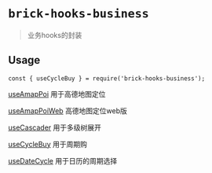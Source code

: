 # `brick-hooks-business`

> 业务hooks的封装

## Usage

```
const { useCycleBuy } = require('brick-hooks-business');
```

[useAmapPoi](./src/useAmapPoi/README.md) 用于高德地图定位

[useAmapPoiWeb](./src/useAmapPoiWeb/README.md) 高德地图定位web版

[useCascader](./src/useCascader/README.md) 用于多级树展开

[useCycleBuy](./src/useCycleBuy/README.md) 用于周期购

[useDateCycle](./src/useDateCycle/README.md) 用于日历的周期选择

